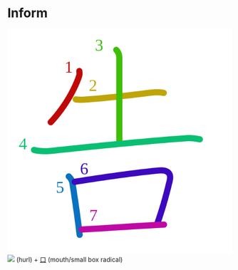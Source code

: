 # Inform
![544a](Kanji/kanji-colorize/544a.svg)
![](http://www.kanjidamage.com/assets/radsmall/hurl-dad71cee2ca01c257abf22a6d9a51a91ff936aefd0637adbc939d98da14ed4e9.jpg) (hurl) + [口](Kanji/kanji-dict/口.md) (mouth/small box radical) 